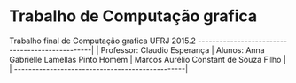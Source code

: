 # Trabalho de Computação grafica 
Trabalho final de Computação grafica UFRJ 2015.2
------------------------------------------------|
                                                |
Professor: Claudio Esperança                    |
Alunos: Anna Gabrielle Lamellas Pinto Homem     |
        Marcos Aurélio Constant de Souza Filho  |
                                                |
------------------------------------------------|
